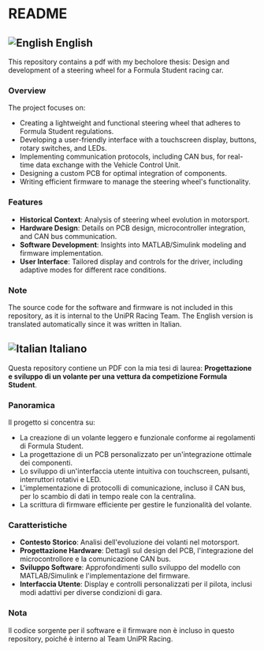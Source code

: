 # README

## ![English](https://cdn-icons-png.flaticon.com/128/197/197374.png) English

This repository contains a pdf with my becholore thesis: Design and development of a steering wheel for a Formula Student racing car.

### Overview
The project focuses on:
- Creating a lightweight and functional steering wheel that adheres to Formula Student regulations.
- Developing a user-friendly interface with a touchscreen display, buttons, rotary switches, and LEDs.
- Implementing communication protocols, including CAN bus, for real-time data exchange with the Vehicle Control Unit.
- Designing a custom PCB for optimal integration of components.
- Writing efficient firmware to manage the steering wheel's functionality. 

### Features
- **Historical Context**: Analysis of steering wheel evolution in motorsport.
- **Hardware Design**: Details on PCB design, microcontroller integration, and CAN bus communication.
- **Software Development**: Insights into MATLAB/Simulink modeling and firmware implementation.
- **User Interface**: Tailored display and controls for the driver, including adaptive modes for different race conditions.

### Note
The source code for the software and firmware is not included in this repository, as it is internal to the UniPR Racing Team.
The English version is translated automatically since it was written in Italian.

## ![Italian](https://cdn-icons-png.flaticon.com/128/197/197626.png) Italiano

Questa repository contiene un PDF con la mia tesi di laurea: **Progettazione e sviluppo di un volante per una vettura da competizione Formula Student**.

### Panoramica
Il progetto si concentra su:
- La creazione di un volante leggero e funzionale conforme ai regolamenti di Formula Student.
- La progettazione di un PCB personalizzato per un'integrazione ottimale dei componenti.
- Lo sviluppo di un'interfaccia utente intuitiva con touchscreen, pulsanti, interruttori rotativi e LED.
- L'implementazione di protocolli di comunicazione, incluso il CAN bus, per lo scambio di dati in tempo reale con la centralina.
- La scrittura di firmware efficiente per gestire le funzionalità del volante.

### Caratteristiche
- **Contesto Storico**: Analisi dell'evoluzione dei volanti nel motorsport.
- **Progettazione Hardware**: Dettagli sul design del PCB, l'integrazione del microcontrollore e la comunicazione CAN bus.
- **Sviluppo Software**: Approfondimenti sullo sviluppo del modello con MATLAB/Simulink e l'implementazione del firmware.
- **Interfaccia Utente**: Display e controlli personalizzati per il pilota, inclusi modi adattivi per diverse condizioni di gara.

### Nota
Il codice sorgente per il software e il firmware non è incluso in questo repository, poiché è interno al Team UniPR Racing.
